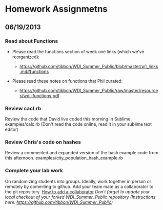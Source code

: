 # Homework Assignmetns

## 06/19/2013

### Read about Functions
* Please read the functions section of week one links (which we've reorganized):
  * https://github.com/tibbon/WDI_Summer_Public/blob/master/w1_links.md#functions 

* Please read these notes on functions that Phil curated: 
  * https://github.com/tibbon/WDI_Summer_Public/raw/master/resources/wdi-functions.pdf

### Review cacl.rb 
Review the code that David live coded this morning in Sublime. 
examples/calc.rb
(Don't read the code online, read it in your sublime text editor)

### Review Chris's code on hashes
Review a commented and expanded version of the hash example code from this afternoon. 
examples/city_population_hash_example.rb

### Complete your lab work
On randomizing students into groups. Ideally, work together in person or remotely by commiting to github. Add your team mate as a collaborator to the git repository. 
[How to add a collaborator](https://help.github.com/articles/how-do-i-add-a-collaborator)
*Don't forget to update your local checkout of your forked WDI_Summer_Public repository (Instructions here: https://github.com/tibbon/WDI_Summer_Public)*
